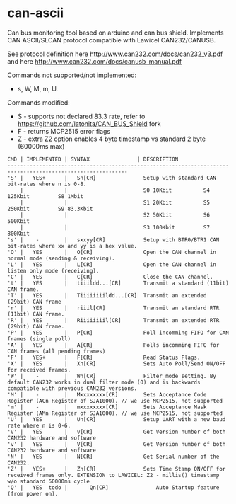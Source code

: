 # can-ascii
Can bus monitoring tool based on arduino and can bus shield. Implements CAN ASCII/SLCAN protocol compatible with Lawicel CAN232/CANUSB.

See protocol definition here http://www.can232.com/docs/can232_v3.pdf and here http://www.can232.com/docs/canusb_manual.pdf

Commands not supported/not implemented:  
- s, W, M, m, U.

Commands modified:
-  S - supports not declared 83.3 rate, refer to https://github.com/latonita/CAN_BUS_Shield fork 
-  F - returns MCP2515 error flags
-  Z - extra Z2 option enables 4 byte timestamp vs standard 2 byte (60000ms max)
  
```
CMD | IMPLEMENTED | SYNTAX               | DESCRIPTION
------------------------------------------------------------------------------------------------------------
'S' |   YES+      |   Sn[CR]               Setup with standard CAN bit-rates where n is 0-8.
    |             |                        S0 10Kbit          S4 125Kbit         S8 1Mbit
    |             |                        S1 20Kbit          S5 250Kbit         S9 83.3Kbit
    |             |                        S2 50Kbit          S6 500Kbit
    |             |                        S3 100Kbit         S7 800Kbit
's' |    -        |   sxxyy[CR]            Setup with BTR0/BTR1 CAN bit-rates where xx and yy is a hex value.
'O' |   YES       |   O[CR]                Open the CAN channel in normal mode (sending & receiving).
'L' |   YES       |   L[CR]                Open the CAN channel in listen only mode (receiving).
'C' |   YES       |   C[CR]                Close the CAN channel.
't' |   YES       |   tiiildd...[CR]       Transmit a standard (11bit) CAN frame.
'T' |   YES       |   Tiiiiiiiildd...[CR]  Transmit an extended (29bit) CAN frame
'r' |   YES       |   riiil[CR]            Transmit an standard RTR (11bit) CAN frame.
'R' |   YES       |   Riiiiiiiil[CR]       Transmit an extended RTR (29bit) CAN frame.
'P' |   YES       |   P[CR]                Poll incomming FIFO for CAN frames (single poll)
'A' |   YES       |   A[CR]                Polls incomming FIFO for CAN frames (all pending frames)
'F' |   YES+      |   F[CR]                Read Status Flags.
'X' |   YES       |   Xn[CR]               Sets Auto Poll/Send ON/OFF for received frames.
'W' |    -        |   Wn[CR]               Filter mode setting. By default CAN232 works in dual filter mode (0) and is backwards compatible with previous CAN232 versions.
'M' |    -        |   Mxxxxxxxx[CR]        Sets Acceptance Code Register (ACn Register of SJA1000). // we use MCP2515, not supported
'm' |    -        |   mxxxxxxxx[CR]        Sets Acceptance Mask Register (AMn Register of SJA1000). // we use MCP2515, not supported
'U' |   YES       |   Un[CR]               Setup UART with a new baud rate where n is 0-6.
'V' |   YES       |   v[CR]                Get Version number of both CAN232 hardware and software
'v' |   YES       |   V[CR]                Get Version number of both CAN232 hardware and software
'N' |   YES       |   N[CR]                Get Serial number of the CAN232.
'Z' |   YES+      |   Zn[CR]               Sets Time Stamp ON/OFF for received frames only. EXTENSION to LAWICEL: Z2 - millis() timestamp w/o standard 60000ms cycle
'Q' |   YES  todo |       Qn[CR]               Auto Startup feature (from power on). 

```
